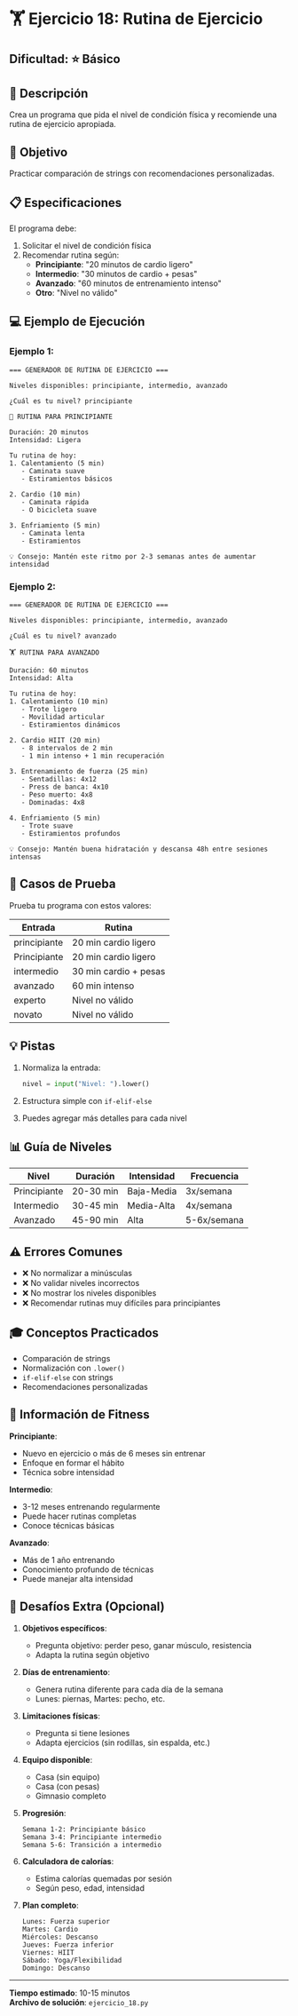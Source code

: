 # 🏋️ Ejercicio 18: Rutina de Ejercicio

## Dificultad: ⭐ Básico

## 📝 Descripción

Crea un programa que pida el nivel de condición física y recomiende una rutina de ejercicio apropiada.

## 🎯 Objetivo

Practicar comparación de strings con recomendaciones personalizadas.

## 📋 Especificaciones

El programa debe:

1. Solicitar el nivel de condición física
2. Recomendar rutina según:
   - **Principiante**: "20 minutos de cardio ligero"
   - **Intermedio**: "30 minutos de cardio + pesas"
   - **Avanzado**: "60 minutos de entrenamiento intenso"
   - **Otro**: "Nivel no válido"

## 💻 Ejemplo de Ejecución

### Ejemplo 1:
```
=== GENERADOR DE RUTINA DE EJERCICIO ===

Niveles disponibles: principiante, intermedio, avanzado

¿Cuál es tu nivel? principiante

🏃 RUTINA PARA PRINCIPIANTE

Duración: 20 minutos
Intensidad: Ligera

Tu rutina de hoy:
1. Calentamiento (5 min)
   - Caminata suave
   - Estiramientos básicos

2. Cardio (10 min)
   - Caminata rápida
   - O bicicleta suave

3. Enfriamiento (5 min)
   - Caminata lenta
   - Estiramientos

💡 Consejo: Mantén este ritmo por 2-3 semanas antes de aumentar intensidad
```

### Ejemplo 2:
```
=== GENERADOR DE RUTINA DE EJERCICIO ===

Niveles disponibles: principiante, intermedio, avanzado

¿Cuál es tu nivel? avanzado

🏋️ RUTINA PARA AVANZADO

Duración: 60 minutos
Intensidad: Alta

Tu rutina de hoy:
1. Calentamiento (10 min)
   - Trote ligero
   - Movilidad articular
   - Estiramientos dinámicos

2. Cardio HIIT (20 min)
   - 8 intervalos de 2 min
   - 1 min intenso + 1 min recuperación

3. Entrenamiento de fuerza (25 min)
   - Sentadillas: 4x12
   - Press de banca: 4x10
   - Peso muerto: 4x8
   - Dominadas: 4x8

4. Enfriamiento (5 min)
   - Trote suave
   - Estiramientos profundos

💡 Consejo: Mantén buena hidratación y descansa 48h entre sesiones intensas
```

## 🧪 Casos de Prueba

Prueba tu programa con estos valores:

| Entrada | Rutina |
|---------|--------|
| principiante | 20 min cardio ligero |
| Principiante | 20 min cardio ligero |
| intermedio | 30 min cardio + pesas |
| avanzado | 60 min intenso |
| experto | Nivel no válido |
| novato | Nivel no válido |

## 💡 Pistas

1. Normaliza la entrada:
   ```python
   nivel = input("Nivel: ").lower()
   ```

2. Estructura simple con `if-elif-else`

3. Puedes agregar más detalles para cada nivel

## 📊 Guía de Niveles

| Nivel | Duración | Intensidad | Frecuencia |
|-------|----------|------------|------------|
| Principiante | 20-30 min | Baja-Media | 3x/semana |
| Intermedio | 30-45 min | Media-Alta | 4x/semana |
| Avanzado | 45-90 min | Alta | 5-6x/semana |

## ⚠️ Errores Comunes

- ❌ No normalizar a minúsculas
- ❌ No validar niveles incorrectos
- ❌ No mostrar los niveles disponibles
- ❌ Recomendar rutinas muy difíciles para principiantes

## 🎓 Conceptos Practicados

- Comparación de strings
- Normalización con `.lower()`
- `if-elif-else` con strings
- Recomendaciones personalizadas

## 💪 Información de Fitness

**Principiante**:
- Nuevo en ejercicio o más de 6 meses sin entrenar
- Enfoque en formar el hábito
- Técnica sobre intensidad

**Intermedio**:
- 3-12 meses entrenando regularmente
- Puede hacer rutinas completas
- Conoce técnicas básicas

**Avanzado**:
- Más de 1 año entrenando
- Conocimiento profundo de técnicas
- Puede manejar alta intensidad

## 🚀 Desafíos Extra (Opcional)

1. **Objetivos específicos**:
   - Pregunta objetivo: perder peso, ganar músculo, resistencia
   - Adapta la rutina según objetivo

2. **Días de entrenamiento**:
   - Genera rutina diferente para cada día de la semana
   - Lunes: piernas, Martes: pecho, etc.

3. **Limitaciones físicas**:
   - Pregunta si tiene lesiones
   - Adapta ejercicios (sin rodillas, sin espalda, etc.)

4. **Equipo disponible**:
   - Casa (sin equipo)
   - Casa (con pesas)
   - Gimnasio completo

5. **Progresión**:
   ```
   Semana 1-2: Principiante básico
   Semana 3-4: Principiante intermedio
   Semana 5-6: Transición a intermedio
   ```

6. **Calculadora de calorías**:
   - Estima calorías quemadas por sesión
   - Según peso, edad, intensidad

7. **Plan completo**:
   ```
   Lunes: Fuerza superior
   Martes: Cardio
   Miércoles: Descanso
   Jueves: Fuerza inferior
   Viernes: HIIT
   Sábado: Yoga/Flexibilidad
   Domingo: Descanso
   ```

---

**Tiempo estimado**: 10-15 minutos  
**Archivo de solución**: `ejercicio_18.py`

